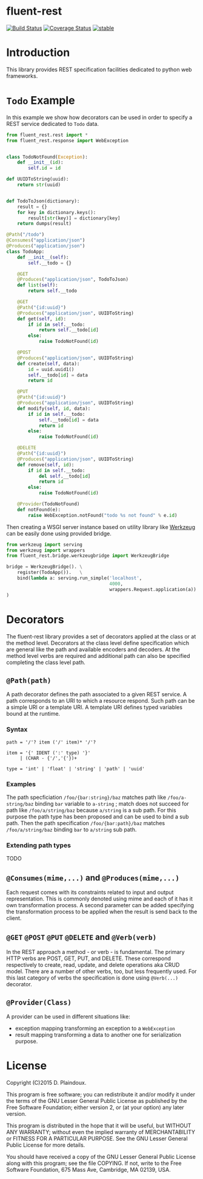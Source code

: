 # fluent-rest

[![Build Status](https://travis-ci.org/d-plaindoux/fluent-rest.svg?branch=master)](https://travis-ci.org/d-plaindoux/fluent-rest)
[![Coverage Status](https://coveralls.io/repos/d-plaindoux/fluent-rest/badge.svg?branch=master)](https://coveralls.io/r/d-plaindoux/fluent-rest?branch=master)
[![stable](http://badges.github.io/stability-badges/dist/stable.svg)](http://github.com/badges/stability-badges)

# Introduction

This library provides REST specification facilities dedicated to
python web frameworks.

# `Todo` Example

In this example we show how decorators can be used in order to specify a REST
service dedicated to `Todo` data.

```python
from fluent_rest.rest import *
from fluent_rest.response import WebException


class TodoNotFound(Exception):
    def __init__(id):
        self.id = id

def UUIDToString(uuid):
    return str(uuid)


def TodoToJson(dictionary):
    result = {}
    for key in dictionary.keys():
        result[str(key)] = dictionary[key]
    return dumps(result)

@Path("/todo")
@Consumes("application/json")
@Produces("application/json")
class TodoApp:
    def __init__(self):
        self.__todo = {}

    @GET
    @Produces("application/json", TodoToJson)
    def list(self):
        return self.__todo

    @GET
    @Path("{id:uuid}")
    @Produces("application/json", UUIDToString)
    def get(self, id):
        if id in self.__todo:
            return self.__todo[id]
        else:
            raise TodoNotFound(id)

    @POST
    @Produces("application/json", UUIDToString)
    def create(self, data):
        id = uuid.uuid1()
        self.__todo[id] = data
        return id

    @PUT
    @Path("{id:uuid}")
    @Produces("application/json", UUIDToString)
    def modify(self, id, data):
        if id in self.__todo:
            self.__todo[id] = data
            return id
        else:
            raise TodoNotFound(id)

    @DELETE
    @Path("{id:uuid}")
    @Produces("application/json", UUIDToString)
    def remove(self, id):
        if id in self.__todo:
            del self.__todo[id]
            return id
        else:
            raise TodoNotFound(id)

    @Provider(TodoNotFound)
    def notFound(e):
        raise WebException.notFound("todo %s not found" % e.id)
```

Then creating a WSGI server instance based on utility library like
[Werkzeug](http://werkzeug.pocoo.org) can be easily done using provided
bridge.

```python
from werkzeug import serving
from werkzeug import wrappers
from fluent_rest.bridge.werkzeugbridge import WerkzeugBridge

bridge = WerkzeugBridge(). \
    register(TodoApp()).   \
    bind(lambda a: serving.run_simple('localhost',
                                      4000,
                                      wrappers.Request.application(a))
)
```

# Decorators

The fluent-rest library provides a set of decorators applied at the
class or at the method level. Decorators at the class level define
specification which are general like the path and available encoders and
decoders. At the method level verbs are required and additional path can
also be specified completing the class level path.

## `@Path(path)`

A path decorator defines the path associated to a given REST service. A path
corresponds to an URI to which a resource respond. Such path can be a simple
 URI or a template URI. A template URI defines typed variables bound
at the runtime.

### Syntax

```
path = '/'? item ('/' item)* '/'?

item = '{' IDENT (':' type) '}'
     | (CHAR - {'/','{'})+

type = 'int' | 'float' | 'string' | 'path' | 'uuid'
```

### Examples

The path specficiation `/foo/{bar:string}/baz` matches path like
`/foo/a-string/baz` binding  `bar` variable to `a-string` ; match does not
succeed for path like  `/foo/a/string/baz` because `a/string` is a sub path.
 For this purpose the path type has been proposed and can be used to bind a
 sub path. Then the path specification `/foo/{bar:path}/baz` matches
 `/foo/a/string/baz` binding `bar` to `a/string` sub path.

### Extending path types

TODO

## `@Consumes(mime,...)` and `@Produces(mime,...)`

Each request comes with its constraints related to input and output
representation. This is commonly denoted using mime and each of it has it
own transformation process. A second parameter can be added specifying the
transformation process to be applied when the result is send back to the
client.

## `@GET` `@POST` `@PUT` `@DELETE` and `@Verb(verb)`

In the REST approach a method - or verb - is fundamental.  The primary HTTP
verbs are POST, GET, PUT, and DELETE. These correspond respectively to
create, read, update, and delete operations aka CRUD model. There are a
number of other verbs, too, but less frequently used. For this last
category of verbs the specification is done using `@Verb(...)` decorator.

## `@Provider(Class)`

A provider can be used in different situations like:
- exception mapping transforming an exception to a `WebException`
- result mapping transforming a data to another one for serialization purpose.

# License

Copyright (C)2015 D. Plaindoux.

This program is free software; you can redistribute it and/or modify
it under the terms of the GNU Lesser General Public License as published
by the Free Software Foundation; either version 2, or (at your option)
any later version.

This program is distributed in the hope that it will be useful, but
WITHOUT ANY WARRANTY; without even the implied warranty of MERCHANTABILITY
or FITNESS FOR A PARTICULAR PURPOSE. See the GNU Lesser General Public License
for more details.

You should have received a copy of the GNU Lesser General Public License
along with this program; see the file COPYING. If not, write to the Free
Software Foundation, 675 Mass Ave, Cambridge, MA 02139, USA.
